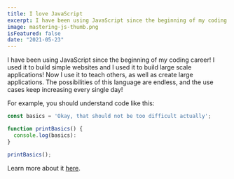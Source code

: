 ```yaml
---
title: I love JavaScript
excerpt: I have been using JavaScript since the beginning of my coding career! I used it to build simple websites and I used it to build large scale applications! Now I use it to teach others, as well as create large applications.
image: mastering-js-thumb.png
isFeatured: false
date: "2021-05-23"
---
```




I have been using JavaScript since the beginning of my coding career! I used it to build simple websites and I used it to build large scale applications! Now I use it to teach others, as well as create large applications. The possibilities of this language are endless, and the use cases keep increasing every single day!

For example, you should understand code like this:

```js
const basics = 'Okay, that should not be too difficult actually';

function printBasics() {
  console.log(basics):
}

printBasics();
```

Learn more about it [here](https://developer.mozilla.org/en-US/docs/Web/JavaScript).
